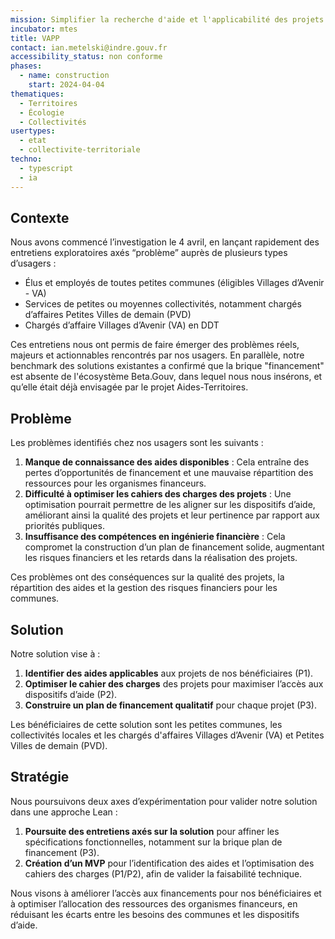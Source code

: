 ```yaml
---
mission: Simplifier la recherche d'aide et l'applicabilité des projets portés par les collectivités
incubator: mtes
title: VAPP
contact: ian.metelski@indre.gouv.fr
accessibility_status: non conforme
phases:
  - name: construction
    start: 2024-04-04
thematiques:
  - Territoires
  - Écologie
  - Collectivités
usertypes:
  - etat
  - collectivite-territoriale
techno:
  - typescript
  - ia
---
```

## Contexte

Nous avons commencé l’investigation le 4 avril, en lançant rapidement des entretiens exploratoires axés “problème” auprès de plusieurs types d’usagers :
- Élus et employés de toutes petites communes (éligibles Villages d’Avenir - VA)
- Services de petites ou moyennes collectivités, notamment chargés d’affaires Petites Villes de demain (PVD)
- Chargés d’affaire Villages d’Avenir (VA) en DDT

Ces entretiens nous ont permis de faire émerger des problèmes réels, majeurs et actionnables rencontrés par nos usagers. En parallèle, notre benchmark des solutions existantes a confirmé que la brique "financement" est absente de l'écosystème Beta.Gouv, dans lequel nous nous insérons, et qu’elle était déjà envisagée par le projet Aides-Territoires.

## Problème

Les problèmes identifiés chez nos usagers sont les suivants :
1. **Manque de connaissance des aides disponibles** : Cela entraîne des pertes d’opportunités de financement et une mauvaise répartition des ressources pour les organismes financeurs.
2. **Difficulté à optimiser les cahiers des charges des projets** : Une optimisation pourrait permettre de les aligner sur les dispositifs d’aide, améliorant ainsi la qualité des projets et leur pertinence par rapport aux priorités publiques.
3. **Insuffisance des compétences en ingénierie financière** : Cela compromet la construction d’un plan de financement solide, augmentant les risques financiers et les retards dans la réalisation des projets.

Ces problèmes ont des conséquences sur la qualité des projets, la répartition des aides et la gestion des risques financiers pour les communes.

## Solution

Notre solution vise à :
1. **Identifier des aides applicables** aux projets de nos bénéficiaires (P1).
2. **Optimiser le cahier des charges** des projets pour maximiser l’accès aux dispositifs d’aide (P2).
3. **Construire un plan de financement qualitatif** pour chaque projet (P3).

Les bénéficiaires de cette solution sont les petites communes, les collectivités locales et les chargés d'affaires Villages d’Avenir (VA) et Petites Villes de demain (PVD).

## Stratégie

Nous poursuivons deux axes d’expérimentation pour valider notre solution dans une approche Lean :
1. **Poursuite des entretiens axés sur la solution** pour affiner les spécifications fonctionnelles, notamment sur la brique plan de financement (P3).
2. **Création d’un MVP** pour l’identification des aides et l’optimisation des cahiers des charges (P1/P2), afin de valider la faisabilité technique.

Nous visons à améliorer l’accès aux financements pour nos bénéficiaires et à optimiser l’allocation des ressources des organismes financeurs, en réduisant les écarts entre les besoins des communes et les dispositifs d’aide.

